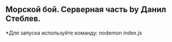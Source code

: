 Морской бой. Серверная часть by Данил Стеблев.
---------------------------------------------------
*Для запуска используйте команду: nodemon index.js
